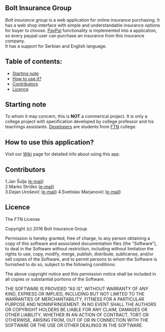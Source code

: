 
## Bolt Insurance Group
_Bolt insurance group_ is a web application for online insurance purchasing. It has a web shop interface with simple and understandable insurance options for buyer to choose. [PayPal](https://www.paypal.com/) functionality is implemented into a application, so every paypal user can purchase an insurance from this insurance company.   
It has a support for Serbian and English language.
## Table of contents:
- [Starting note](#starting-note)	
- [How to use it?](#how-to-use-this-application)
- [Contributors](#contributors)	
- [Licence](#licence)	

## Starting note	
To whom it may concern, this is **NOT** a commerical project. It is only a college project with specification developed by college professor and his teachings assistants. [Developers](#contributors) are students from [FTN](http://www.ftn.uns.ac.rs/n1386094394/faculty-of-technical-sciences) college.	

## How to use this application?
Visit our [Wiki](https://github.com/for3v3rInFriendZone/BoltInsuranceGroup/wiki) page for detailed info about using this app.

## Contributors
1.Jan Šulja		([e-mail](mailto:shuky11@rocketmail.com))	
2.Marko Striško ([e-mail](mailto:strile93@gmail.com))	
3.Dejan Urošević ([e-mail](mailto:dejansuca@gmail.com))	
4.Svetislav Marjanović ([e-mail](mailto:svetaftn93@gmail.com))

## Licence
The FTN License

Copyright (c) 2016 Bolt Insurance Group

Permission is hereby granted, free of charge, to any person obtaining a copy of this software and associated documentation files (the "Software"), to deal in the Software without restriction, including without limitation the rights to use, copy, modify, merge, publish, distribute, sublicense, and/or sell copies of the Software, and to permit persons to whom the Software is furnished to do so, subject to the following conditions:

The above copyright notice and this permission notice shall be included in all copies or substantial portions of the Software.

THE SOFTWARE IS PROVIDED "AS IS", WITHOUT WARRANTY OF ANY KIND, EXPRESS OR IMPLIED, INCLUDING BUT NOT LIMITED TO THE WARRANTIES OF MERCHANTABILITY, FITNESS FOR A PARTICULAR PURPOSE AND NONINFRINGEMENT. IN NO EVENT SHALL THE AUTHORS OR COPYRIGHT HOLDERS BE LIABLE FOR ANY CLAIM, DAMAGES OR OTHER LIABILITY, WHETHER IN AN ACTION OF CONTRACT, TORT OR OTHERWISE, ARISING FROM, OUT OF OR IN CONNECTION WITH THE SOFTWARE OR THE USE OR OTHER DEALINGS IN THE SOFTWARE.
